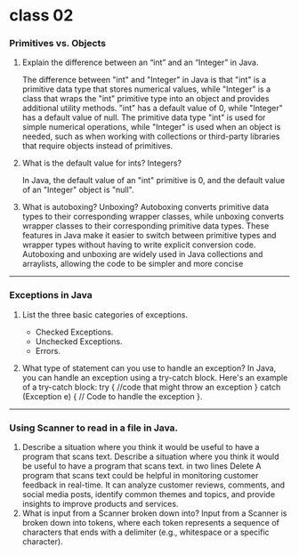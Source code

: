 # class 02

### Primitives vs. Objects

1. Explain the difference between an “int” and an “Integer” in Java.

   The difference between "int" and "Integer" in Java is that "int" is a primitive data type that stores numerical values, while "Integer" is a class that wraps the "int" primitive type into an object and provides additional utility methods. "int" has a default value of 0, while "Integer" has a default value of null. The primitive data type "int" is used for simple numerical operations, while "Integer" is used when an object is needed, such as when working with collections or third-party libraries that require objects instead of primitives.

 2. What is the default value for ints? Integers?
   
     In Java, the default value of an "int" primitive is 0, and the default value of an "Integer" object is "null".

   3. What is autoboxing? Unboxing?
    Autoboxing converts primitive data types to their corresponding wrapper classes, while unboxing converts wrapper classes to their corresponding primitive data types. These features in Java make it easier to switch between primitive types and wrapper types without having to write explicit conversion code. Autoboxing and unboxing are widely used in Java collections and arraylists, allowing the code to be simpler and more concise
------------------------------
### Exceptions in Java

1. List the three basic categories of exceptions.
   -  Checked Exceptions.
   -  Unchecked Exceptions.
   -  Errors.
  
2. What type of statement can you use to handle an exception?
   In Java, you can handle an exception using a try-catch block. 
   Here's an example of a try-catch block:
try {
   //code that might throw an exception
} catch (Exception e) {
    // Code to handle the exception
}.

----------------------------------

### Using Scanner to read in a file in Java.
1. Describe a situation where you think it would be useful to have a program that scans text.
Describe a situation where you think it would be useful to have a program that scans text. in two lines
Delete
A program that scans text could be helpful in monitoring customer feedback in real-time. It can analyze customer reviews, comments, and social media posts, identify common themes and topics, and provide insights to improve products and services.
2. What is input from a Scanner broken down into?
Input from a Scanner is broken down into tokens, where each token represents a sequence of characters that ends with a delimiter (e.g., whitespace or a specific character).